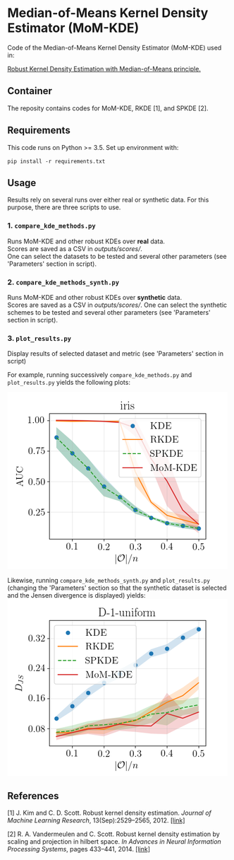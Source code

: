 # Median-of-Means Kernel Density Estimator (MoM-KDE)

Code of the Median-of-Means Kernel Density Estimator (MoM-KDE) used in:

[Robust Kernel Density Estimation with Median-of-Means principle.](https://arxiv.org/abs/2006.16590)

## Container

The reposity contains codes for MoM-KDE, RKDE [1], and SPKDE [2].

## Requirements

This code runs on Python >= 3.5. Set up environment with:
```
pip install -r requirements.txt
```

## Usage
Results rely on several runs over either real or synthetic data.
For this purpose, there are three scripts to use.
### 1. `compare_kde_methods.py`
Runs MoM-KDE and other robust KDEs over **real** data.  
Scores are saved as a CSV in *outputs/scores/*.    
One can select the datasets to be tested and several other parameters (see 'Parameters' section in script).
### 2. `compare_kde_methods_synth.py`
Runs MoM-KDE and other robust KDEs over **synthetic** data.  
Scores are saved as a CSV in *outputs/scores/*.
One can select the synthetic schemes to be tested and several other parameters (see 'Parameters' section in script).
### 3. `plot_results.py`
Display results of selected dataset and metric (see 'Parameters' section in script)

For example, running successively `compare_kde_methods.py` and
`plot_results.py` yields the following plots:

![results](./outputs/plots/iris_auc_anomaly_scores_2020_06_10.png)

Likewise, running `compare_kde_methods_synth.py` and `plot_results.py` (changing
the 'Parameters' section so that the synthetic dataset is selected and the Jensen divergence is displayed) yields:
![results](./outputs/plots/D_1_uniform_jensen_scores_2020_06_10.png)


## References
[1] J. Kim and C. D. Scott. Robust kernel density estimation. *Journal of Machine Learning Research*, 13(Sep):2529–2565, 2012.
[[link]](http://www.jmlr.org/papers/volume13/kim12b/kim12b.pdf)

[2] R. A. Vandermeulen and C. Scott. Robust kernel density estimation by scaling and projection in hilbert space. *In Advances in Neural Information Processing Systems*, pages 433–441, 2014.
[[link]](https://papers.nips.cc/paper/5228-robust-kernel-density-estimation-by-scaling-and-projection-in-hilbert-space.pdf)
